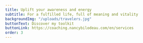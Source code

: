 ```yaml
---
title: Uplift your awareness and energy
subtitle: For a fulfilled life, full of meaning and vitality
backgroundImg: "/uploads/travelers.jpg"
buttonText: Discover my toolkit
buttonLink: https://coaching.nancybilodeau.com/en/services
order: 3
---
```

